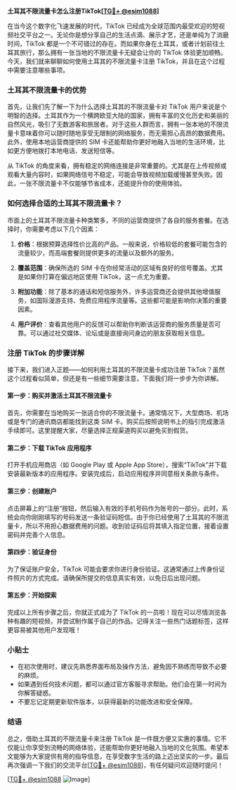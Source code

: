 **土耳其不限流量卡怎么注册TikTok[[TG💪+ @esim1088](https://t.me/s/esim1088)]**

在当今这个数字化飞速发展的时代，TikTok 已经成为全球范围内最受欢迎的短视频社交平台之一。无论你是想分享自己的生活点滴、展示才艺，还是单纯为了消磨时间，TikTok 都是一个不可错过的存在。而如果你身在土耳其，或者计划前往土耳其旅行，那么拥有一张当地的不限流量卡无疑会让你的 TikTok 体验更加顺畅。今天，我们就来聊聊如何使用土耳其的不限流量卡注册 TikTok，并且在这个过程中需要注意哪些事项。

### 土耳其不限流量卡的优势

首先，让我们先了解一下为什么选择土耳其的不限流量卡对 TikTok 用户来说是个明智的选择。土耳其作为一个横跨欧亚大陆的国家，拥有丰富的文化历史和美丽的自然风光，吸引了无数游客和旅居者。对于这些人群而言，拥有一张本地的不限流量卡意味着你可以随时随地享受无限制的网络服务，而无需担心高昂的数据费用。此外，使用本地运营商提供的 SIM 卡还能帮助你更好地融入当地的生活环境，比如更方便地拨打本地电话、发送短信等。

从 TikTok 的角度来看，拥有稳定的网络连接是非常重要的。尤其是在上传视频或观看大量内容时，如果网络信号不稳定，可能会导致视频加载缓慢甚至失败。因此，一张不限流量卡不仅能够节省成本，还能提升你的使用体验。

### 如何选择合适的土耳其不限流量卡？

市面上的土耳其不限流量卡种类繁多，不同的运营商提供了各自的服务套餐。在选择时，你需要考虑以下几个因素：

1. **价格**：根据预算选择性价比高的产品。一般来说，价格较低的套餐可能包含的流量较少，而高端套餐则提供更多的流量以及额外的服务。
   
2. **覆盖范围**：确保所选的 SIM 卡在你经常活动的区域有良好的信号覆盖。尤其是如果你打算在偏远地区使用 TikTok，这一点尤为重要。

3. **附加功能**：除了基本的通话和短信服务外，许多运营商还会提供其他增值服务，如国际漫游支持、免费应用程序流量等。这些都可能是影响你决策的重要因素。

4. **用户评价**：查看其他用户的反馈可以帮助你判断该运营商的服务质量是否可靠。可以通过社交媒体、论坛或是直接询问身边的朋友获取相关信息。

### 注册 TikTok 的步骤详解

接下来，我们进入正题——如何利用土耳其的不限流量卡成功注册 TikTok？虽然这个过程看似简单，但还是有一些细节需要注意，下面我们将一步步为你讲解。

#### 第一步：购买并激活土耳其不限流量卡

首先，你需要在当地购买一张适合你的不限流量卡。通常情况下，大型商场、机场或是专门的通讯商店都能找到这类 SIM 卡。购买后按照说明书上的指引完成激活手续即可。这里提醒大家，尽量选择正规渠道购买以避免买到假货。

#### 第二步：下载 TikTok 应用程序

打开手机应用商店（如 Google Play 或 Apple App Store），搜索“TikTok”并下载安装最新版本的应用程序。安装完成后，启动应用程序并同意相关条款与条件。

#### 第三步：创建账户

点击屏幕上的“注册”按钮，然后输入有效的手机号码作为账号的一部分。此时，系统会向你刚刚填写的号码发送一条验证码短信。由于你已经使用了土耳其的不限流量卡，所以不用担心数据费用的问题。收到验证码后将其填入指定位置，接着设置密码并完善个人信息。

#### 第四步：验证身份

为了保证账户安全，TikTok 可能会要求你进行身份验证。这通常通过上传身份证件照片的方式完成。请确保所提交的信息真实有效，以免日后出现问题。

#### 第五步：开始探索

完成以上所有步骤之后，你就正式成为了 TikTok 的一员啦！现在可以尽情浏览各种有趣的短视频，并尝试制作属于自己的作品。记得关注一些热门话题标签，这样更容易被其他用户发现哦！

### 小贴士

- 在初次使用时，建议先熟悉界面布局及操作方法，避免因不熟练而导致不必要的麻烦。
- 如果遇到任何技术问题，都可以通过官方客服寻求帮助。他们会在第一时间为你解答疑惑。
- 不要忘记定期更新软件版本，以获得最新的功能改进和安全保障。

### 结语

总之，借助土耳其的不限流量卡来注册 TikTok 是一件既方便又实惠的事情。它不仅能让你享受到流畅的网络体验，还能帮助你更好地融入当地的文化氛围。希望本文能够为大家提供有用的指导信息，在享受数字生活的路上迈出坚实的一步。最后再次强调一下我们的交流平台[[TG💪+ @esim1088](https://t.me/s/esim1088)]，有任何疑问欢迎随时提问！

[[TG💪+ @esim1088](https://t.me/s/esim1088) ![Image](https://i.postimg.cc/4NQfJmqS/Snipaste-2025-05-13-00-14-12.png)]